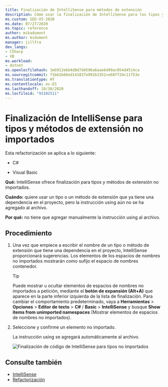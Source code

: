 ```yaml
---
title: Finalización de IntelliSense para métodos de extensión
description: Cómo usar la finalización de IntelliSense para los tipos y los métodos de extensión que aún no se han importado con una directiva `using`.
ms.custom: SEO-VS-2020
ms.date: 07/27/2020
ms.topic: reference
author: mikadumont
ms.author: midumont
manager: jillfra
dev_langs:
- CSharp
- VB
ms.workload:
- dotnet
ms.openlocfilehash: 3eb912ebb4d8d7d4596a6aae6499ac054d4514ca
ms.sourcegitcommit: f1bb1b66ed141837e992b3352ce68ff24c11f53e
ms.translationtype: HT
ms.contentlocale: es-ES
ms.lasthandoff: 10/30/2020
ms.locfileid: "93102511"
---
```

# <a name="intellisense-completion-for-unimported-types-and-extension-methods"></a>Finalización de IntelliSense para tipos y métodos de extensión no importados

Esta refactorización se aplica a lo siguiente:

- C#

- Visual Basic

**Qué:** IntelliSense ofrece finalización para tipos y métodos de extensión no importados.

**Cuándo:** quiere usar un tipo o un método de extensión que ya tiene una dependencia en el proyecto, pero la instrucción using aún no se ha agregado al archivo.

**Por qué:** no tiene que agregar manualmente la instrucción using al archivo.

## <a name="how-to"></a>Procedimiento

1. Una vez que empiece a escribir el nombre de un tipo o método de extensión que tiene una dependencia en el proyecto, IntelliSense proporcionará sugerencias. Los elementos de los espacios de nombres no importados mostrarán como sufijo el espacio de nombres contenedor.

   > [!TIP]
   > Puede mostrar u ocultar elementos de espacios de nombres no importados a petición, mediante el **botón de expansión (Alt+A)** que aparece en la parte inferior izquierda de la lista de finalización. Para cambiar el comportamiento predeterminado, vaya a **Herramientas** > **Opciones** > **Editor de texto** > **C#**  / **Basic** > **IntelliSense** y busque **Show items from unimported namespaces** (Mostrar elementos de espacios de nombres no importados).

2. Seleccione y confirme un elemento no importado.

   La instrucción using se agregará automáticamente al archivo.

   ![Finalización de código de IntelliSense para tipos no importados](media/intellisense-completion-unimported-types.png)

## <a name="see-also"></a>Consulte también

- [IntelliSense](../using-intellisense.md)
- [Refactorización](../refactoring-in-visual-studio.md)
